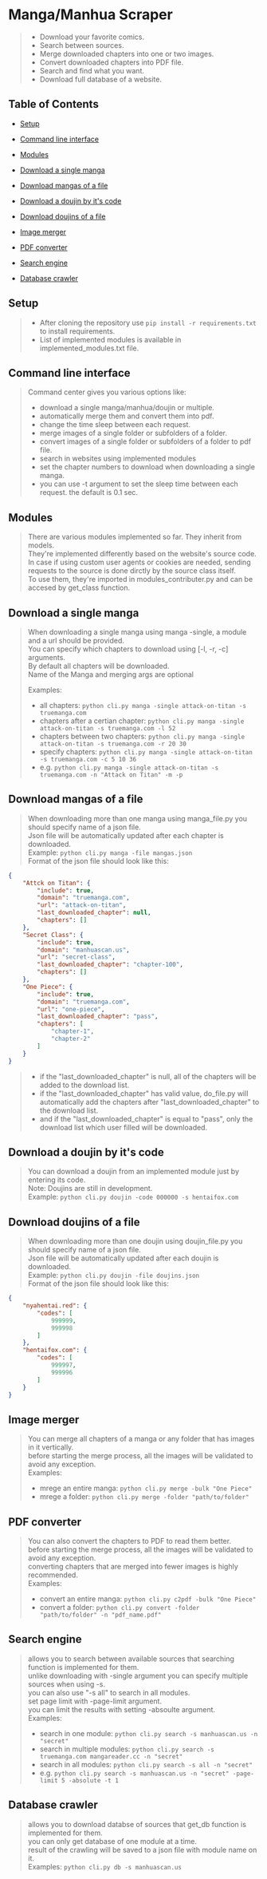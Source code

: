 # Manga/Manhua Scraper

> - Download your favorite comics.
> - Search between sources.
> - Merge downloaded chapters into one or two images.
> - Convert downloaded chapters into PDF file.
> - Search and find what you want.
> - Download full database of a website.

## Table of Contents

- [Setup](#setup)

- [Command line interface](#command-line-interface)

- [Modules](#modules)

- [Download a single manga](#download-a-single-manga)

- [Download mangas of a file](#download-mangas-of-a-file)

- [Download a doujin by it's code](#download-a-doujin-by-its-code)

- [Download doujins of a file](#download-doujins-of-a-file)

- [Image merger](#image-merger)

- [PDF converter](#pdf-converter)

- [Search engine](#search-engine)

- [Database crawler](#database-crawler)

## Setup

> - After cloning the repository use ```pip install -r requirements.txt``` to install requirements.
> - List of implemented modules is available in implemented_modules.txt file.

## Command line interface
>
> Command center gives you various options like:
>
> - download a single manga/manhua/doujin or multiple.
> - automatically merge them and convert them into pdf.
> - change the time sleep between each request.
> - merge images of a single folder or subfolders of a folder.
> - convert images of a single folder or subfolders of a folder to pdf file.
> - search in websites using implemented modules
> - set the chapter numbers to download when downloading a single manga.
> - you can use -t argument to set the sleep time between each request. the default is 0.1 sec.

## Modules
>
> There are various modules implemented so far. They inherit from models.  
> They're implemented differently based on the website's source code.  
> In case if using custom user agents or cookies are needed, sending requests to the source is done dirctly by the source class itself.  
> To use them, they're imported in modules_contributer.py and can be accesed by get_class function.

## Download a single manga
>
> When downloading a single manga using manga -single, a module and a url should be provided.  
> You can specify which chapters to download using [-l, -r, -c] arguments.  
> By default all chapters will be downloaded.  
> Name of the Manga and merging args are optional  
>
> Examples:
>
> - all chapters: ```python cli.py manga -single attack-on-titan -s truemanga.com```  
> - chapters after a certian chapter: ```python cli.py manga -single attack-on-titan -s truemanga.com -l 52```  
> - chapters between two chapters: ```python cli.py manga -single attack-on-titan -s truemanga.com -r 20 30```  
> - specify chapters: ```python cli.py manga -single attack-on-titan -s truemanga.com -c 5 10 36```  
> - e.g. ```python cli.py manga -single attack-on-titan -s truemanga.com -n "Attack on Titan" -m -p```

## Download mangas of a file
>
> When downloading more than one manga using manga_file.py you should specify name of a json file.  
> Json file will be automatically updated after each chapter is downloaded.  
> Example: ```python cli.py manga -file mangas.json```  
> Format of the json file should look like this:

```json
{
    "Attck on Titan": {
        "include": true,
        "domain": "truemanga.com",
        "url": "attack-on-titan",
        "last_downloaded_chapter": null,
        "chapters": []
    },
    "Secret Class": {
        "include": true,
        "domain": "manhuascan.us",
        "url": "secret-class",
        "last_downloaded_chapter": "chapter-100",
        "chapters": []
    },
    "One Piece": {
        "include": true,
        "domain": "truemanga.com",
        "url": "one-piece",
        "last_downloaded_chapter": "pass",
        "chapters": [
            "chapter-1",
            "chapter-2"
        ]
    }
}
```

> - if the "last_downloaded_chapter" is null, all of the chapters will be added to the download list.  
> - if the "last_downloaded_chapter" has valid value, do_file.py will automatically add the chapters after "last_downloaded_chapter" to the download list.  
> - and if the "last_downloaded_chapter" is equal to "pass", only the download list which user filled will be downloaded.

## Download a doujin by it's code
>
> You can download a doujin from an implemented module just by entering its code.  
> Note: Doujins are still in development.  
> Example: ```python cli.py doujin -code 000000 -s hentaifox.com```  

## Download doujins of a file
>
> When downloading more than one doujin using doujin_file.py you should specify name of a json file.  
> Json file will be automatically updated after each doujin is downloaded.  
> Example: ```python cli.py doujin -file doujins.json```  
> Format of the json file should look like this:

```json
{
    "nyahentai.red": {
        "codes": [
            999999,
            999998
        ]
    },
    "hentaifox.com": {
        "codes": [
            999997,
            999996
        ]
    }
}
```

## Image merger
>
> You can merge all chapters of a manga or any folder that has images in it vertically.  
> before starting the merge process, all the images will be validated to avoid any exception.  
> Examples:  
>
> - mrege an entire manga: ```python cli.py merge -bulk "One Piece"```  
> - mrege a folder: ```python cli.py merge -folder "path/to/folder"```  

## PDF converter
>
> You can also convert the chapters to PDF to read them better.  
> before starting the merge process, all the images will be validated to avoid any exception.  
> converting chapters that are merged into fewer images is highly recommended.  
> Examples:  
>
> - convert an entire manga: ```python cli.py c2pdf -bulk "One Piece"```  
> - convert a folder: ```python cli.py convert -folder "path/to/folder" -n "pdf_name.pdf"```  

## Search engine
>
> allows you to search between available sources that searching function is implemented for them.  
> unlike downloading with -single argument you can specify multiple sources when using -s.  
> you can also use "-s all" to search in all modules.  
> set page limit with -page-limit argument.  
> you can limit the results with setting -absoulte argument.  
> Examples:  
>
> - search in one module: ```python cli.py search -s manhuascan.us -n "secret"```  
> - search in multiple modules: ```python cli.py search -s truemanga.com mangareader.cc -n "secret"```  
> - search in all modules: ```python cli.py search -s all -n "secret"```  
> - e.g.  ```python cli.py search -s manhuascan.us -n "secret" -page-limit 5 -absolute -t 1```

## Database crawler
>
> allows you to download databse of sources that get_db function is implemented for them.  
> you can only get database of one module at a time.  
> result of the crawling will be saved to a json file with module name on it.  
> Examples:  ```python cli.py db -s manhuascan.us```
